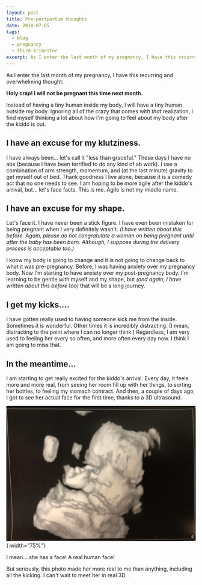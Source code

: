 ```yaml
---
layout: post
title: Pre-postpartum thoughts
date: 2018-07-05
tags:
  - blog
  - pregnancy
  - third-trimester
excerpt: As I enter the last month of my pregnancy, I have this recurring and overwhelming thought
---
```


As I enter the last month of my pregnancy, I have this recurring and overwhelming thought:

**Holy crap! I will not be pregnant this time next month.**

Instead of having a tiny human inside my body, I will have a tiny human outside my body. Ignoring all of the crazy that comes with _that_ realization, I find myself thinking a lot about how I'm going to feel about my body after the kiddo is out.

## I have an excuse for my klutziness.

I have always been... let's call it "less than graceful." These days I have no abs (because I have been terrified to do any kind of ab work). I use a combination of arm strength, momentum, and (at the last minute) gravity to get myself out of bed. Thank goodness I live alone, because it is a comedy act that no one needs to see. I am hoping to be more agile after the kiddo's arrival, but... let's face facts. This is me. Agile is not my middle name.

## I have an excuse for my shape.

Let's face it. I have never been a stick figure. I have even been mistaken for being pregnant when I very definitely wasn't. _(I have written about this before. Again, please do not congratulate a woman on being pregnant until after the baby has been born. Although, I suppose during the delivery process is acceptable too.)_

I know my body is going to change and it is not going to change back to what it was pre-pregnancy. Before, I was having anxiety over my pregnancy body. Now I'm starting to have anxiety over my post-pregnancy body. I'm learning to be gentle with myself and my shape, but _(and again, I have written about this before too)_ that will be a long journey.

## I get my kicks....

I have gotten really used to having someone kick me from the inside. Sometimes it is wonderful. Other times it is incredibly distracting. (I mean, distracting to the point where I can no longer think.) Regardless, I am very used to feeling her every so often, and more often every day now. I think I am going to miss that.

## In the meantime...

I am starting to get really excited for the kiddo's arrival. Every day, it feels more and more real, from seeing her room fill up with her things, to sorting her bottles, to feeling my stomach contract. And then, a couple of days ago, I got to see her actual face for the first time, thanks to a 3D ultrasound.

![Ultrasound image of the kiddo at week 36](/assets/images/posts/ultrasound-week-36.jpg){:width="75%"}

I mean... she has a face! A real human face!

But seriously, this photo made her more real to me than anything, including all the kicking. I can't wait to meet her in real 3D.
